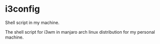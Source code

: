 # i3config
Shell script in my machine.


The shell script for i3wm in manjaro arch linux distribution for my personal machine. 
